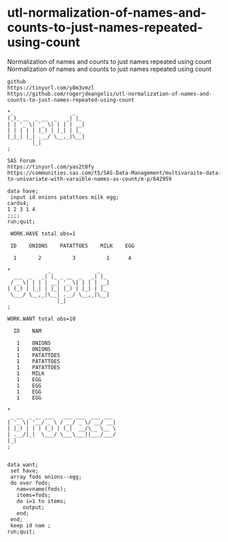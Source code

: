 # utl-normalization-of-names-and-counts-to-just-names-repeated-using-count
Normalization of names and counts to just names repeated using count
    Normalization of names and counts to just names repeated using count

    github
    https://tinyurl.com/y8m3vmzl
    https://github.com/rogerjdeangelis/utl-normalization-of-names-and-counts-to-just-names-repeated-using-count

    *_                   _
    (_)_ __  _ __  _   _| |_
    | | '_ \| '_ \| | | | __|
    | | | | | |_) | |_| | |_
    |_|_| |_| .__/ \__,_|\__|
            |_|
    ;

    SAS Forum
    https://tinyurl.com/yas2t8fy
    https://communities.sas.com/t5/SAS-Data-Management/multivaraite-data-to-univariate-with-varaible-names-as-count/m-p/642959

    data have;
     input id onions patattoes milk egg;
    cards4;
    1 2 3 1 4
    ;;;;
    run;quit;

     WORK.HAVE total obs=1

     ID    ONIONS    PATATTOES    MILK    EGG

      1       2          3          1      4

    *            _               _
      ___  _   _| |_ _ __  _   _| |_
     / _ \| | | | __| '_ \| | | | __|
    | (_) | |_| | |_| |_) | |_| | |_
     \___/ \__,_|\__| .__/ \__,_|\__|
                    |_|
    ;

    WORK.WANT total obs=10

      ID    NAM

       1    ONIONS
       1    ONIONS
       1    PATATTOES
       1    PATATTOES
       1    PATATTOES
       1    MILK
       1    EGG
       1    EGG
       1    EGG
       1    EGG

    *
     _ __  _ __ ___   ___ ___  ___ ___
    | '_ \| '__/ _ \ / __/ _ \/ __/ __|
    | |_) | | | (_) | (_|  __/\__ \__ \
    | .__/|_|  \___/ \___\___||___/___/
    |_|
    ;


    data want;
     set have;
     array fods onions--egg;
     do over fods;
       nam=vname(fods);
       items=fods;
       do i=1 to items;
         output;
       end;
     end;
     keep id nam ;
    run;quit;



